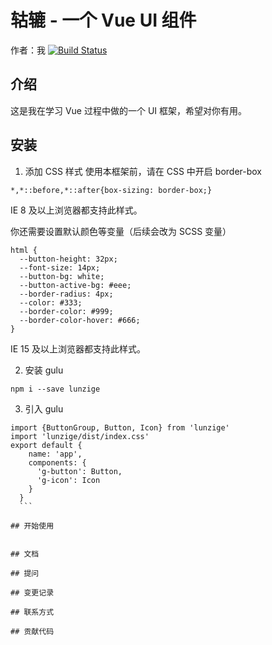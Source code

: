 # 轱辘 - 一个 Vue UI 组件

作者：我
[![Build Status](https://www.travis-ci.org/Jordantsui/lunzi-demo.svg?branch=master)](https://www.travis-ci.org/Jordantsui/lunzi-demo)

## 介绍
这是我在学习 Vue 过程中做的一个 UI 框架，希望对你有用。

## 安装
1. 添加 CSS 样式
  使用本框架前，请在 CSS 中开启 border-box

  ```
  *,*::before,*::after{box-sizing: border-box;}
  ```
  IE 8 及以上浏览器都支持此样式。

  你还需要设置默认颜色等变量（后续会改为 SCSS 变量）
  ```
  html {
    --button-height: 32px;
    --font-size: 14px;
    --button-bg: white;
    --button-active-bg: #eee;
    --border-radius: 4px;
    --color: #333;
    --border-color: #999;
    --border-color-hover: #666;
  }
  ```
  IE 15 及以上浏览器都支持此样式。

2. 安装 gulu
  ```
  npm i --save lunzige
  ```
3. 引入 gulu
  ```
  import {ButtonGroup, Button, Icon} from 'lunzige'
  import 'lunzige/dist/index.css'
  export default {
      name: 'app',
      components: {
        'g-button': Button,
        'g-icon': Icon
      }
    }
    ```

## 开始使用


## 文档

## 提问

## 变更记录

## 联系方式

## 贡献代码